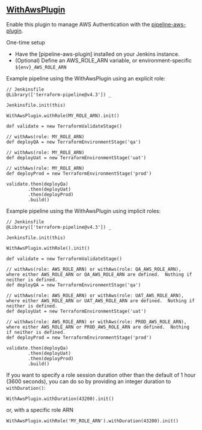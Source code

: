 ## [WithAwsPlugin](../src/WithAwsPlugin.groovy)

Enable this plugin to manage AWS Authentication with the [pipeline-aws-plugin](https://github.com/jenkinsci/pipeline-aws-plugin).

One-time setup

* Have the [pipeline-aws-plugin] installed on your Jenkins instance.
* (Optional) Define an AWS_ROLE_ARN variable, or environment-specific `${env}_AWS_ROLE_ARN`

Example pipeline using the WithAwsPlugin using an explicit role:

```
// Jenkinsfile
@Library(['terraform-pipeline@v4.3']) _

Jenkinsfile.init(this)

WithAwsPlugin.withRole(MY_ROLE_ARN).init()

def validate = new TerraformValidateStage()

// withAws(role: MY_ROLE_ARN)
def deployQA = new TerraformEnvironmentStage('qa')

// withAws(role: MY_ROLE_ARN)
def deployUat = new TerraformEnvironmentStage('uat')

// withAws(role: MY_ROLE_ARN)
def deployProd = new TerraformEnvironmentStage('prod')

validate.then(deployQa)
        .then(deployUat)
        .then(deployProd)
        .build()
```

Example pipeline using the WithAwsPlugin using implicit roles:

```
// Jenkinsfile
@Library(['terraform-pipeline@v4.3']) _

Jenkinsfile.init(this)

WithAwsPlugin.withRole().init()

def validate = new TerraformValidateStage()

// withAws(role: AWS_ROLE_ARN) or withAws(role: QA_AWS_ROLE_ARN), where either AWS_ROLE_ARN or QA_AWS_ROLE_ARN are defined.  Nothing if neither is defined.
def deployQA = new TerraformEnvironmentStage('qa')

// withAws(role: AWS_ROLE_ARN) or withAws(role: UAT_AWS_ROLE_ARN), where either AWS_ROLE_ARN or UAT_AWS_ROLE_ARN are defined.  Nothing if neither is defined.
def deployUat = new TerraformEnvironmentStage('uat')

// withAws(role: AWS_ROLE_ARN) or withAws(role: PROD_AWS_ROLE_ARN), where either AWS_ROLE_ARN or PROD_AWS_ROLE_ARN are defined.  Nothing if neither is defined.
def deployProd = new TerraformEnvironmentStage('prod')

validate.then(deployQa)
        .then(deployUat)
        .then(deployProd)
        .build()
```

If you want to specify a role session duration other than the default of 1 hour (3600 seconds), you can do so by providing an integer duration to `withDuration()`:

```
WithAwsPlugin.withDuration(43200).init()
```

or, with a specific role ARN

```
WithAwsPlugin.withRole('MY_ROLE_ARN').withDuration(43200).init()
```
